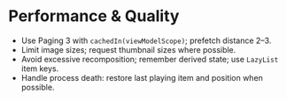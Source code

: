 # Performance & Quality
- Use Paging 3 with `cachedIn(viewModelScope)`; prefetch distance 2–3.
- Limit image sizes; request thumbnail sizes where possible.
- Avoid excessive recomposition; remember derived state; use `LazyList` item keys.
- Handle process death: restore last playing item and position when possible.
